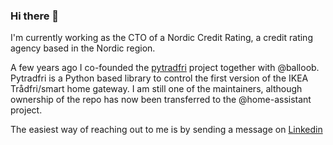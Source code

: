 ### Hi there 👋

I'm currently working as the CTO of a Nordic Credit Rating, a credit rating agency based in the Nordic region.

A few years ago I co-founded the [pytradfri](https://github.com/home-assistant-libs/pytradfri) project together with @balloob. Pytradfri is a Python based library to control the first version of the IKEA Trådfri/smart home gateway. I am still one of the maintainers, although ownership of the repo has now been transferred to the @home-assistant project.

The easiest way of reaching out to me is by sending a message on [Linkedin](https://www.linkedin.com/in/patriklindgren/)
